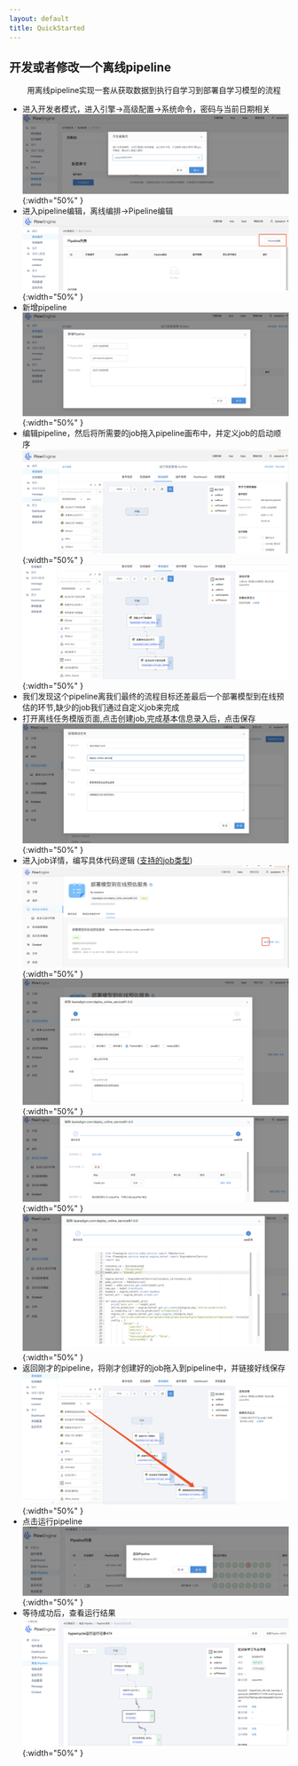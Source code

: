 ```yaml
---
layout: default
title: QuickStarted
---
```


## 开发或者修改一个离线pipeline
&emsp; &emsp;用离线pipeline实现一套从获取数据到执行自学习到部署自学习模型的流程

* 进入开发者模式，进入引擎->高级配置->系统命令，密码与当前日期相关
    ![open_debug](../assets/engine/open_debug.png){:width="50%" }
* 进入pipeline编辑，离线编排->Pipeline编辑
    ![pipeline_runtime_list](../assets/offline/pipeline_runtime_list.png){:width="50%" }
* 新增pipeline    
    ![create_pipeline](../assets/offline/create_pipeline.png){:width="50%" }
* 编辑pipeline，然后将所需要的job拖入pipeline画布中，并定义job的启动顺序
    ![edit_pipeline](../assets/offline/edit_pipeline.png){:width="50%" }
    ![edit_pipeline2](../assets/offline/edit_pipeline2.png){:width="50%" }
* 我们发现这个pipeline离我们最终的流程目标还差最后一个部署模型到在线预估的环节,缺少的job我们通过自定义job来完成
* 打开离线任务模版页面,点击创建job,完成基本信息录入后，点击保存
![create_job](../assets/offline/create_job.png){:width="50%" }
* 进入job详情，编写具体代码逻辑 ([支持的job类型](../offline-pipeline/user_defined_param.md))
![edit_job](../assets/offline/edit_job.png){:width="50%" }
![edit_job_basic](../assets/offline/edit_job_basic.png){:width="50%" }
![edit_job_param](../assets/offline/edit_job_param.png){:width="50%" }
![edit_job_code](../assets/offline/edit_job_code.png){:width="50%" }
* 返回刚才的pipeline，将刚才创建好的job拖入到pipeline中，并链接好线保存
![edit_pipeline3](../assets/offline/edit_pipeline3.png){:width="50%" }
* 点击运行pipeline
![start_pipeline](../assets/offline/start_pipeline.png){:width="50%" }
* 等待成功后，查看运行结果
![view_pipeline](../assets/offline/view_pipeline.png){:width="50%" }

    
    
           